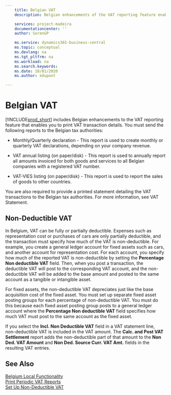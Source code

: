 ```yaml
---
    title: Belgian VAT
    description: Belgian enhancements of the VAT reporting feature enable you to print VAT transaction details.

    services: project-madeira 
    documentationcenter: ''
    author: SorenGP

    ms.service: dynamics365-business-central
    ms.topic: conceptual
    ms.devlang: na
    ms.tgt_pltfrm: na
    ms.workload: na
    ms.search.keywords:
    ms.date: 10/01/2020
    ms.author: edupont

---
```

# Belgian VAT
[!INCLUDE[prod_short](../../includes/prod_short.md)] includes Belgian enhancements to the VAT reporting feature that enables you to print VAT transaction details. You must send the following reports to the Belgian tax authorities:  

-   Monthly/Quarterly declaration - This report is used to create monthly or quarterly VAT declarations, depending on your company revenue.  

-   VAT annual listing (on paper/disk) - This report is used to annually report all amounts invoiced for both goods and services to all Belgian companies with a registered VAT number.  

-   VAT-VIES listing (on paper/disk) - This report is used to report the sales of goods to other countries.  

You are also required to provide a printed statement detailing the VAT transactions to the Belgian tax authorities. For more information, see VAT Statement.  

## Non-Deductible VAT  
 In Belgium, VAT can be fully or partially deductible. Expenses such as representation cost or purchases of cars are only partially deductible, and the transaction must specify how much of the VAT is non-deductible. For example, you create a general ledger account for fixed assets such as cars, and another account for representation cost. For each account, you specify how much of the reported VAT is non-deductible by setting the **Percentage Non deductible VAT** field. Then, when you post a transaction, the deductible VAT will post to the corresponding VAT account, and the non-deductible VAT will be added to the base amount and posted to the same account as a tangible or intangible asset.  

 For fixed assets, the non-deductible VAT depreciates just like the base acquisition cost of the fixed asset. You must set up separate fixed asset posting groups for each percentage of non-deductible VAT. You must do this because each fixed asset posting group posts to a general ledger account where the **Percentage Non deductible VAT** field specifies how much VAT must post to the same account as the fixed asset.  

 If you select the **Incl. Non Deductible VAT** field in a VAT statement line, non-deductible VAT is included in the VAT amount. The **Calc. and Post VAT Settlement** report adds the non-deductible part of that amount to the **Non Ded. VAT Amount** and **Non Ded. Source Curr. VAT Amt.** fields in the resulting VAT entries.  

## See Also  
 [Belgium Local Functionality](belgium-local-functionality.md)   
 [Print Periodic VAT Reports](how-to-print-periodic-vat-reports.md)   
 [Set Up Non-Deductible VAT](how-to-set-up-non-deductible-vat.md)

